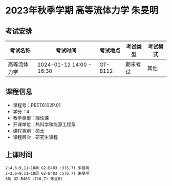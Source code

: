 # 2023年秋季学期 高等流体力学 朱旻明




## 考试安排

| 考试名称 | 考试时间 | 考试地点 | 考试类型 | 考试模式 |
| -------- | -------- | -------- | -------- | -------- |
| 高等流体力学 | 2024-01-12 14:00 - 16:30 | GT-B112 | 期末考试 | 其他 |





## 课程信息

- 课程号：PEET6102P.01
- 学分：4
- 教学类型：理论课
- 开课单位：热科学和能源工程系
- 课程类别：硕士
- 课程层次：研究生课程

## 上课时间

```
2~4,6~9,11~18周 G2-B403 :3(6,7) 朱旻明
2~3,6~9,11~18周 G2-B403 :5(6,7) 朱旻明
6周 G2-B403 :7(6,7) 朱旻明
```


